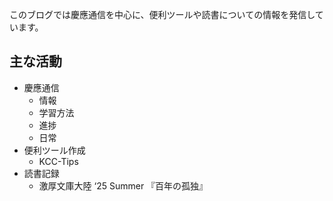 ﻿---
layout: post
categories: [お知らせ]
tags:
author: tmo
slug: "1201"
---

このブログでは慶應通信を中心に、便利ツールや読書についての情報を発信しています。

## 主な活動
* 慶應通信
  * 情報
  * 学習方法
  * 進捗
  * 日常
* 便利ツール作成
  * KCC-Tips
* 読書記録
  * 激厚文庫大陸 ‘25 Summer 『百年の孤独』